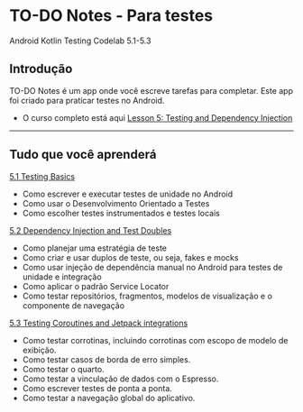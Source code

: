 # TO-DO Notes - Para testes

Android Kotlin Testing Codelab 5.1-5.3

Introdução
------------

TO-DO Notes é um app onde você escreve tarefas para completar. Este app foi criado para praticar testes no Android.


* O curso completo está aqui [Lesson 5: Testing and Dependency Injection](https://developer.android.com/codelabs/advanced-android-kotlin-training-welcome#1)
------------
## Tudo que você aprenderá

[5.1 Testing Basics](https://developer.android.com/codelabs/advanced-android-kotlin-training-testing-basics#0)

* Como escrever e executar testes de unidade no Android
* Como usar o Desenvolvimento Orientado a Testes
* Como escolher testes instrumentados e testes locais

[5.2 Dependency Injection and Test Doubles](https://developer.android.com/codelabs/advanced-android-kotlin-training-testing-test-doubles#0)

* Como planejar uma estratégia de teste
* Como criar e usar duplos de teste, ou seja, fakes e mocks
* Como usar injeção de dependência manual no Android para testes de unidade e integração
* Como aplicar o padrão Service Locator
* Como testar repositórios, fragmentos, modelos de visualização e o componente de navegação

[5.3 Testing Coroutines and Jetpack integrations](https://developer.android.com/codelabs/advanced-android-kotlin-training-testing-survey#0)

* Como testar corrotinas, incluindo corrotinas com escopo de modelo de exibição.
* Como testar casos de borda de erro simples.
* Como testar o quarto.
* Como testar a vinculação de dados com o Espresso.
* Como escrever testes de ponta a ponta.
* Como testar a navegação global do aplicativo.